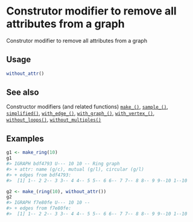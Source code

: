 # Construtor modifier to remove all attributes from a graph

Construtor modifier to remove all attributes from a graph

## Usage

``` r
without_attr()
```

## See also

Constructor modifiers (and related functions)
[`make_()`](https://r.igraph.org/reference/make_.md),
[`sample_()`](https://r.igraph.org/reference/sample_.md),
[`simplified()`](https://r.igraph.org/reference/simplified.md),
[`with_edge_()`](https://r.igraph.org/reference/with_edge_.md),
[`with_graph_()`](https://r.igraph.org/reference/with_graph_.md),
[`with_vertex_()`](https://r.igraph.org/reference/with_vertex_.md),
[`without_loops()`](https://r.igraph.org/reference/without_loops.md),
[`without_multiples()`](https://r.igraph.org/reference/without_multiples.md)

## Examples

``` r
g1 <- make_ring(10)
g1
#> IGRAPH bdf4793 U--- 10 10 -- Ring graph
#> + attr: name (g/c), mutual (g/l), circular (g/l)
#> + edges from bdf4793:
#>  [1] 1-- 2 2-- 3 3-- 4 4-- 5 5-- 6 6-- 7 7-- 8 8-- 9 9--10 1--10

g2 <- make_(ring(10), without_attr())
g2
#> IGRAPH f7e80fe U--- 10 10 -- 
#> + edges from f7e80fe:
#>  [1] 1-- 2 2-- 3 3-- 4 4-- 5 5-- 6 6-- 7 7-- 8 8-- 9 9--10 1--10
```
